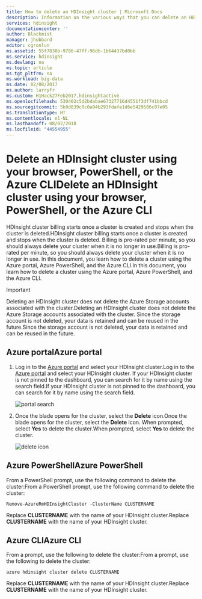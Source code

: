 ```yaml
---
title: How to delete an HDInsight cluster | Microsoft Docs
description: Information on the various ways that you can delete an HDInsight cluster.
services: hdinsight
documentationcenter: ''
author: Blackmist
manager: jhubbard
editor: cgronlun
ms.assetid: 55f7838b-9786-47ff-96db-1b64437bd0bb
ms.service: hdinsight
ms.devlang: na
ms.topic: article
ms.tgt_pltfrm: na
ms.workload: big-data
ms.date: 02/08/2017
ms.author: larryfr
ms.custom: H1Hack27Feb2017,hdinsightactive
ms.openlocfilehash: 530402c5d2bdabae67327716d4551f3df741bbcd
ms.sourcegitcommit: 5b9d839c0c0a94b293fdafe1d6e5429506c07e05
ms.translationtype: HT
ms.contentlocale: nl-NL
ms.lasthandoff: 08/02/2018
ms.locfileid: "44554955"
---
```

# <a name="delete-an-hdinsight-cluster-using-your-browser-powershell-or-the-azure-cli"></a><span data-ttu-id="0fc4d-103">Delete an HDInsight cluster using your browser, PowerShell, or the Azure CLI</span><span class="sxs-lookup"><span data-stu-id="0fc4d-103">Delete an HDInsight cluster using your browser, PowerShell, or the Azure CLI</span></span>

<span data-ttu-id="0fc4d-104">HDInsight cluster billing starts once a cluster is created and stops when the cluster is deleted.</span><span class="sxs-lookup"><span data-stu-id="0fc4d-104">HDInsight cluster billing starts once a cluster is created and stops when the cluster is deleted.</span></span> <span data-ttu-id="0fc4d-105">Billing is pro-rated per minute, so you should always delete your cluster when it is no longer in use.</span><span class="sxs-lookup"><span data-stu-id="0fc4d-105">Billing is pro-rated per minute, so you should always delete your cluster when it is no longer in use.</span></span> <span data-ttu-id="0fc4d-106">In this document, you learn how to delete a cluster using the Azure portal, Azure PowerShell, and the Azure CLI.</span><span class="sxs-lookup"><span data-stu-id="0fc4d-106">In this document, you learn how to delete a cluster using the Azure portal, Azure PowerShell, and the Azure CLI.</span></span>

> [!IMPORTANT]
> <span data-ttu-id="0fc4d-107">Deleting an HDInsight cluster does not delete the Azure Storage accounts associated with the cluster.</span><span class="sxs-lookup"><span data-stu-id="0fc4d-107">Deleting an HDInsight cluster does not delete the Azure Storage accounts associated with the cluster.</span></span> <span data-ttu-id="0fc4d-108">Since the storage account is not deleted, your data is retained and can be reused in the future.</span><span class="sxs-lookup"><span data-stu-id="0fc4d-108">Since the storage account is not deleted, your data is retained and can be reused in the future.</span></span>

## <a name="azure-portal"></a><span data-ttu-id="0fc4d-109">Azure portal</span><span class="sxs-lookup"><span data-stu-id="0fc4d-109">Azure portal</span></span>

1. <span data-ttu-id="0fc4d-110">Log in to the [Azure portal](https://portal.azure.com) and select your HDInsight cluster.</span><span class="sxs-lookup"><span data-stu-id="0fc4d-110">Log in to the [Azure portal](https://portal.azure.com) and select your HDInsight cluster.</span></span> <span data-ttu-id="0fc4d-111">If your HDInsight cluster is not pinned to the dashboard, you can search for it by name using the search field.</span><span class="sxs-lookup"><span data-stu-id="0fc4d-111">If your HDInsight cluster is not pinned to the dashboard, you can search for it by name using the search field.</span></span>
   
    ![portal search](https://docstestmedia1.blob.core.windows.net/azure-media/articles/hdinsight/media/hdinsight-delete-cluster/navbar.png)

2. <span data-ttu-id="0fc4d-113">Once the blade opens for the cluster, select the **Delete** icon.</span><span class="sxs-lookup"><span data-stu-id="0fc4d-113">Once the blade opens for the cluster, select the **Delete** icon.</span></span> <span data-ttu-id="0fc4d-114">When prompted, select **Yes** to delete the cluster.</span><span class="sxs-lookup"><span data-stu-id="0fc4d-114">When prompted, select **Yes** to delete the cluster.</span></span>
   
    ![delete icon](https://docstestmedia1.blob.core.windows.net/azure-media/articles/hdinsight/media/hdinsight-delete-cluster/deletecluster.png)

## <a name="azure-powershell"></a><span data-ttu-id="0fc4d-116">Azure PowerShell</span><span class="sxs-lookup"><span data-stu-id="0fc4d-116">Azure PowerShell</span></span>

<span data-ttu-id="0fc4d-117">From a PowerShell prompt, use the following command to delete the cluster:</span><span class="sxs-lookup"><span data-stu-id="0fc4d-117">From a PowerShell prompt, use the following command to delete the cluster:</span></span>

    Remove-AzureRmHDInsightCluster -ClusterName CLUSTERNAME

<span data-ttu-id="0fc4d-118">Replace **CLUSTERNAME** with the name of your HDInsight cluster.</span><span class="sxs-lookup"><span data-stu-id="0fc4d-118">Replace **CLUSTERNAME** with the name of your HDInsight cluster.</span></span>

## <a name="azure-cli"></a><span data-ttu-id="0fc4d-119">Azure CLI</span><span class="sxs-lookup"><span data-stu-id="0fc4d-119">Azure CLI</span></span>

<span data-ttu-id="0fc4d-120">From a prompt, use the following to delete the cluster:</span><span class="sxs-lookup"><span data-stu-id="0fc4d-120">From a prompt, use the following to delete the cluster:</span></span>

    azure hdinsight cluster delete CLUSTERNAME

<span data-ttu-id="0fc4d-121">Replace **CLUSTERNAME** with the name of your HDInsight cluster.</span><span class="sxs-lookup"><span data-stu-id="0fc4d-121">Replace **CLUSTERNAME** with the name of your HDInsight cluster.</span></span>



